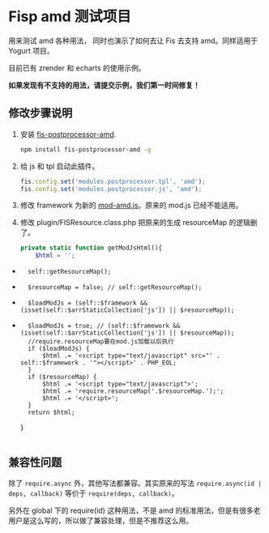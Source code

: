 Fisp amd 测试项目
============================

用来测试 amd 各种用法， 同时也演示了如何去让 Fis 去支持 amd。同样适用于 Yogurt 项目。

目前已有 zrender 和 echarts 的使用示例。

**如果发现有不支持的用法，请提交示例，我们第一时间修复！**

## 修改步骤说明

1. 安装 [fis-postprocessor-amd](https://github.com/fex-team/fis-postprocessor-amd).

    ```bash
    npm install fis-postprocessor-amd -g
    ```
2. 给 js 和 tpl 启动此插件。

    ```javascript
    fis.config.set('modules.postprocessor.tpl', 'amd');
    fis.config.set('modules.postprocessor.js', 'amd');
    ```
3. 修改 framework 为新的 [mod-amd.js](https://raw.githubusercontent.com/fex-team/mod/master/mod-amd.js)。原来的 mod.js 已经不能适用。
4. 修改 plugin/FISResource.class.php 把原来的生成 resourceMap 的逻辑删了。

    ```php
    private static function getModJsHtml(){
        $html = '';
-       self::getResourceMap();
+       $resourceMap = false; // self::getResourceMap();
-       $loadModJs = (self::$framework && (isset(self::$arrStaticCollection['js']) || $resourceMap));
+       $loadModJs = true; // (self::$framework && (isset(self::$arrStaticCollection['js']) || $resourceMap));
        //require.resourceMap要在mod.js加载以后执行
        if ($loadModJs) {
            $html .= '<script type="text/javascript" src="' . self::$framework . '"></script>' . PHP_EOL;
        }
        if ($resourceMap) {
            $html .= '<script type="text/javascript">';
            $html .= 'require.resourceMap('.$resourceMap.');';
            $html .= '</script>';
        }
        return $html;
    }
    ```

## 兼容性问题

除了 `require.async` 外，其他写法都兼容。其实原来的写法 `require.async(id | deps, callback)` 等价于 `require(deps, callback)`。

另外在 global 下的 require(id) 这种用法，不是 amd 的标准用法，但是有很多老用户是这么写的，所以做了兼容处理，但是不推荐这么用。
